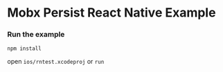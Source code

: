 # Mobx Persist React Native Example

### Run the example

```
npm install
```

open `ios/rntest.xcodeproj` or `run`



